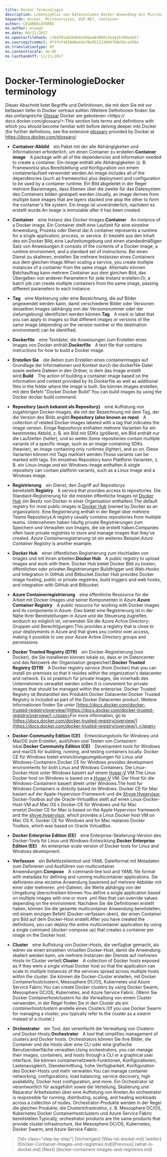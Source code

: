 ```yaml
---
title: Docker-Terminologie
description: Lebenszyklus von Datenvolumes Docker-Anwendung mit Microsoft-Webplattform und Tools
keywords: Docker, Microservices, ASP.NET, Container
author: CESARDELATORRE
ms.author: wiwagn
ms.date: 09/21/2017
ms.openlocfilehash: c3b4391a839db02d8bad8380013ea916100e4a57
ms.sourcegitcommit: 4f3fef493080a43e70e951223894768d36ce430a
ms.translationtype: HT
ms.contentlocale: de-DE
ms.lasthandoff: 11/21/2017
---
```

# <a name="docker-terminology"></a><span data-ttu-id="6f7fe-104">Docker-Terminologie</span><span class="sxs-lookup"><span data-stu-id="6f7fe-104">Docker terminology</span></span>

<span data-ttu-id="6f7fe-105">Dieser Abschnitt listet Begriffe und Definitionen, die mit dem Sie mit vor befassen tiefer in Docker vertraut sollten (Weitere Definitionen finden Sie das umfangreiche [Glossar](https://docs.docker.com/glossary/) Docker am gebotenen <https:// docs.docker.com/glossary/>:</span><span class="sxs-lookup"><span data-stu-id="6f7fe-105">This section lists terms and definitions with which you should become familiar with before delving deeper into Docker (for further definitions, see the extensive [glossary](https://docs.docker.com/glossary/) provided by Docker at <https://docs.docker.com/glossary/>:</span></span>

-   <span data-ttu-id="6f7fe-106">**Container-Abbild** ein Paket mit der alle Abhängigkeiten und Informationen erforderlich, um einen Container zu erstellen.</span><span class="sxs-lookup"><span data-stu-id="6f7fe-106">**Container image** A package with all of the dependencies and information needed to create a container.</span></span> <span data-ttu-id="6f7fe-107">Ein-Image enthält alle Abhängigkeiten (z. B. Frameworks) plus Bereitstellung und Konfiguration von einem containerlaufzeit verwendet werden.</span><span class="sxs-lookup"><span data-stu-id="6f7fe-107">An image includes all of the dependencies (such as frameworks) plus deployment and configuration to be used by a container runtime.</span></span> <span data-ttu-id="6f7fe-108">Ein Bild abgeleitet in der Regel mehrere Basisimages, dass Ebenen über die zweite für das Dateisystem des Containers bilden gestapelt werden.</span><span class="sxs-lookup"><span data-stu-id="6f7fe-108">Usually, an image derives from multiple base images that are layers stacked one atop the other to form the container's file system.</span></span> <span data-ttu-id="6f7fe-109">Ein Image ist unveränderlich, nachdem es erstellt wurde.</span><span class="sxs-lookup"><span data-stu-id="6f7fe-109">An image is immutable after it has been created.</span></span>

-   <span data-ttu-id="6f7fe-110">**Container** eine Instanz des Docker-Images.</span><span class="sxs-lookup"><span data-stu-id="6f7fe-110">**Container** An instance of a Docker image.</span></span> <span data-ttu-id="6f7fe-111">Ein Container stellt eine Laufzeit für eine einzelne Anwendung, Prozess oder Dienst dar.</span><span class="sxs-lookup"><span data-stu-id="6f7fe-111">A container represents a runtime for a single application, process, or service.</span></span> <span data-ttu-id="6f7fe-112">Er besteht aus den Inhalt des ein Docker Bild, eine Laufzeitumgebung und einen standardmäßigen Satz von Anweisungen.</span><span class="sxs-lookup"><span data-stu-id="6f7fe-112">It consists of the contents of a Docker image, a runtime environment, and a standard set of instructions.</span></span> <span data-ttu-id="6f7fe-113">Bei einen Dienst zu skalieren, erstellen Sie mehrere Instanzen eines Containers aus dem gleichen Image.</span><span class="sxs-lookup"><span data-stu-id="6f7fe-113">When scaling a service, you create multiple instances of a container from the same image.</span></span> <span data-ttu-id="6f7fe-114">Alternativ können Batchauftrag kann mehrere Container aus dem gleichen Bild, das Übergeben von anderen Parametern für jede Instanz erstellen.</span><span class="sxs-lookup"><span data-stu-id="6f7fe-114">Or, a batch job can create multiple containers from the same image, passing different parameters to each instance.</span></span>

-   <span data-ttu-id="6f7fe-115">**Tag** eine Markierung oder eine Bezeichnung, die auf Bilder angewendet werden kann, damit verschiedene Bilder oder Versionen desselben Images (abhängig von der Versionsnummer oder der zielumgebung) identifiziert werden können.</span><span class="sxs-lookup"><span data-stu-id="6f7fe-115">**Tag** A mark or label that you can apply to images so that different images or versions of the same image (depending on the version number or the destination environment) can be identified.</span></span>

-   <span data-ttu-id="6f7fe-116">**Dockerfile** eine Textdatei, die Anweisungen zum Erstellen eines Images von Docker enthält.</span><span class="sxs-lookup"><span data-stu-id="6f7fe-116">**Dockerfile** A text file that contains instructions for how to build a Docker image.</span></span>

-   <span data-ttu-id="6f7fe-117">**Erstellen Sie** die Aktion zum Erstellen eines containerimages auf Grundlage der Informationen und Kontext durch die dockerfile-Datei sowie weitere Dateien in den Ordner, in dem das Image erstellt wird.</span><span class="sxs-lookup"><span data-stu-id="6f7fe-117">**Build** The action of building a container image based on the information and context provided by its Dockerfile as well as additional files in the folder where the image is built.</span></span> <span data-ttu-id="6f7fe-118">Sie können Images erstellen, mit dem Befehl "Docker Docker Build".</span><span class="sxs-lookup"><span data-stu-id="6f7fe-118">You can build images by using the Docker docker build command.</span></span>

-   <span data-ttu-id="6f7fe-119">**Repository (auch bekannt als Repository)** eine Auflistung von zugehörigen Docker-Images, die mit der Bezeichnung mit dem Tag, der die Version des Bilds angibt.</span><span class="sxs-lookup"><span data-stu-id="6f7fe-119">**Repository (also known as repo)** A collection of related Docker images labeled with a tag that indicates the image version.</span></span> <span data-ttu-id="6f7fe-120">Einige Repositorys enthalten mehrere Varianten für ein bestimmtes Abbild, z. B. ein Bild mit SDKs (größere), ein Bild enthält nur die Laufzeiten (heller), und so weiter.</span><span class="sxs-lookup"><span data-stu-id="6f7fe-120">Some repositories contain multiple variants of a specific image, such as an image containing SDKs (heavier), an image containing only runtimes (lighter), and so on.</span></span> <span data-ttu-id="6f7fe-121">Diese Varianten können mit Tags markiert werden.</span><span class="sxs-lookup"><span data-stu-id="6f7fe-121">Those variants can be marked with tags.</span></span> <span data-ttu-id="6f7fe-122">Ein einzelnes Repository kann Plattform Varianten, z. B. ein Linux-Image und ein Windows-Image enthalten.</span><span class="sxs-lookup"><span data-stu-id="6f7fe-122">A single repository can contain platform variants, such as a Linux image and a Windows image.</span></span>

-   <span data-ttu-id="6f7fe-123">**Registrierung** ein Dienst, den Zugriff auf Repositorys bereitstellt.</span><span class="sxs-lookup"><span data-stu-id="6f7fe-123">**Registry** A service that provides access to repositories.</span></span> <span data-ttu-id="6f7fe-124">Die Standard-Registrierung für die meisten öffentliche Images ist [Docker Hub](https://hub.docker.com/) (im Besitz von Docker in einer Organisation enthalten).</span><span class="sxs-lookup"><span data-stu-id="6f7fe-124">The default registry for most public images is [Docker Hub](https://hub.docker.com/) (owned by Docker as an organization).</span></span> <span data-ttu-id="6f7fe-125">Eine Registrierung enthält in der Regel über mehrere Teams Repositorys.</span><span class="sxs-lookup"><span data-stu-id="6f7fe-125">A registry usually contains repositories from multiple teams.</span></span> <span data-ttu-id="6f7fe-126">Unternehmen haben häufig private Registrierungen zum Speichern und Verwalten von Images, die sie erstellt haben.</span><span class="sxs-lookup"><span data-stu-id="6f7fe-126">Companies often have private registries to store and manage images that they've created.</span></span> <span data-ttu-id="6f7fe-127">*Azure Containerregistrierung* ist ein weiteres Beispiel.</span><span class="sxs-lookup"><span data-stu-id="6f7fe-127">*Azure Container Registry* is another example.</span></span>

-   <span data-ttu-id="6f7fe-128">**Docker Hub** einer öffentlichen Registrierung zum Hochladen von Images und mit ihnen arbeiten.</span><span class="sxs-lookup"><span data-stu-id="6f7fe-128">**Docker Hub** A public registry to upload images and work with them.</span></span> <span data-ttu-id="6f7fe-129">Docker Hub bietet Docker Bild zu hosten, öffentlichen oder privaten Registrierungen Buildtrigger und Web-Hooks und Integration in GitHub und Bitbucket.</span><span class="sxs-lookup"><span data-stu-id="6f7fe-129">Docker Hub provides Docker image hosting, public or private registries, build triggers and web hooks, and integration with GitHub and Bitbucket.</span></span>

-   <span data-ttu-id="6f7fe-130">**Azure Containerregistrierung** eine öffentliche Ressource für die Arbeit mit Docker-Images und seiner Komponenten in Azure.</span><span class="sxs-lookup"><span data-stu-id="6f7fe-130">**Azure Container Registry** A public resource for working with Docker images and its components in Azure.</span></span> <span data-ttu-id="6f7fe-131">Dies bietet eine Registrierung ist in der Nähe Ihrer Bereitstellungen in Azure und die Steuerung zugreifen, wodurch es möglich ist, verwenden Sie die Azure Active Directory-Gruppen und Berechtigungen.</span><span class="sxs-lookup"><span data-stu-id="6f7fe-131">This provides a registry that is close to your deployments in Azure and that gives you control over access, making it possible to use your Azure Active Directory groups and permissions.</span></span>

-   <span data-ttu-id="6f7fe-132">**Docker Trusted Registry (DTR)** ein Docker-Registrierung (von Docker), die Sie installieren können lokale so, dass er im Datencenter und das Netzwerk der Organisation gespeichert.</span><span class="sxs-lookup"><span data-stu-id="6f7fe-132">**Docker Trusted Registry (DTR)** A Docker registry service (from Docker) that you can install on-premises so that it resides within the organization's datacenter and network.</span></span> <span data-ttu-id="6f7fe-133">Es ist praktisch für private Images, die innerhalb des Unternehmens verwaltet werden sollen.</span><span class="sxs-lookup"><span data-stu-id="6f7fe-133">It is convenient for private images that should be managed within the enterprise.</span></span> <span data-ttu-id="6f7fe-134">Docker Trusted Registry ist Bestandteil des Produkts Docker Datacenter.</span><span class="sxs-lookup"><span data-stu-id="6f7fe-134">Docker Trusted Registry is included as part of the Docker Datacenter product.</span></span> <span data-ttu-id="6f7fe-135">Weitere Informationen finden Sie unter [https://docs.docker.com/docker-trusted-registry/overview/](https://docs.docker.com/docker-trusted-registry/overview/).</span><span class="sxs-lookup"><span data-stu-id="6f7fe-135">For more information, go to [https://docs.docker.com/docker-trusted-registry/overview/](https://docs.docker.com/docker-trusted-registry/overview/).</span></span>

-   <span data-ttu-id="6f7fe-136">**Docker-Community Edition (CE)** Entwicklungstools für Windows und MacOS zum Erstellen, ausführen und Testen von Containern lokal.</span><span class="sxs-lookup"><span data-stu-id="6f7fe-136">**Docker Community Edition (CE)** Development tools for Windows and macOS for building, running, and testing containers locally.</span></span> <span data-ttu-id="6f7fe-137">Docker CE für Windows bietet entwicklungsumgebungen für Linux und Windows-Containern.</span><span class="sxs-lookup"><span data-stu-id="6f7fe-137">Docker CE for Windows provides development environments for both Linux and Windows Containers.</span></span> <span data-ttu-id="6f7fe-138">Die Linux-Docker-Host unter Windows basiert auf einem [Hyper-V](https://www.microsoft.com/en-us/server-cloud/solutions/virtualization.aspx) VM.</span><span class="sxs-lookup"><span data-stu-id="6f7fe-138">The Linux Docker host on Windows is based on a [Hyper-V](https://www.microsoft.com/en-us/server-cloud/solutions/virtualization.aspx) VM.</span></span> <span data-ttu-id="6f7fe-139">Der Host für die Windows-Containern basiert direkt unter Windows.</span><span class="sxs-lookup"><span data-stu-id="6f7fe-139">The host for Windows Containers is directly based on Windows.</span></span> <span data-ttu-id="6f7fe-140">Docker CE für Mac basiert auf der Apple-Hypervisor-Framework und die [Xhyve Hypervisor](https://github.com/mist64/xhyve), Docker-Toolbox auf die Oracle-VirtualBox stellt auf einen Linux-Docker-Host-VM auf Mac OS x Docker-CE für Windows und für Mac ersetzt.</span><span class="sxs-lookup"><span data-stu-id="6f7fe-140">Docker CE for Mac is based on the Apple Hypervisor framework and the [xhyve hypervisor](https://github.com/mist64/xhyve), which provides a Linux Docker host VM on Mac OS X. Docker CE for Windows and for Mac replaces Docker Toolbox, which was based on Oracle VirtualBox.</span></span>

-   <span data-ttu-id="6f7fe-141">**Docker Enterprise Edition (EE)** eine Enterprise-Skalierung-Version des Docker-Tools für Linux und Windows-Entwicklung.</span><span class="sxs-lookup"><span data-stu-id="6f7fe-141">**Docker Enterprise Edition (EE)** An enterprise-scale version of Docker tools for Linux and Windows development.</span></span>

-   <span data-ttu-id="6f7fe-142">**Verfassen** ein Befehlszeilentool und YAML Dateiformat mit Metadaten zum Definieren und Ausführen von multicontainer Anwendungen.</span><span class="sxs-lookup"><span data-stu-id="6f7fe-142">**Compose** A command-line tool and YAML file format with metadata for defining and running multicontainer applications.</span></span> <span data-ttu-id="6f7fe-143">Sie definieren eine einzelne Anwendung basierend auf mehrere Abbilder mit einer oder mehreren .yml-Dateien, die Werte abhängig von der Umgebung überschreiben können.</span><span class="sxs-lookup"><span data-stu-id="6f7fe-143">You define a single application based on multiple images with one or more .yml files that can override values depending on the environment.</span></span> <span data-ttu-id="6f7fe-144">Nachdem Sie die Definitionen erstellt haben, können Sie die gesamte multicontainer Anwendung bereitstellen, mit einem einzigen Befehl (Docker-verfassen oben), der einen Container pro Bild auf dem Docker-Host erstellt.</span><span class="sxs-lookup"><span data-stu-id="6f7fe-144">After you have created the definitions, you can deploy the entire multicontainer application by using a single command (docker-compose up) that creates a container per image on the Docker host.</span></span>

-   <span data-ttu-id="6f7fe-145">**Cluster** eine Auflistung von Docker-Hosts, die verfügbar gemacht, als wären sie einen einzelnen virtuellen Docker-Host, damit die Anwendung skaliert werden kann, um mehrere Instanzen der Dienste auf mehreren Hosts im Cluster verteilt.</span><span class="sxs-lookup"><span data-stu-id="6f7fe-145">**Cluster** A collection of Docker hosts exposed as if they were a single virtual Docker host so that the application can scale to multiple instances of the services spread across multiple hosts within the cluster.</span></span> <span data-ttu-id="6f7fe-146">Sie können die Docker-Cluster erstellen, mit Docker Containerhostclustern, Mesosphere DC/OS, Kubernetes und Azure Service Fabric.</span><span class="sxs-lookup"><span data-stu-id="6f7fe-146">You can create Docker clusters by using Docker Swarm, Mesosphere DC/OS, Kubernetes, and Azure Service Fabric.</span></span> <span data-ttu-id="6f7fe-147">(Wenn Sie Docker Containerhostclustern für die Verwaltung von einem Cluster verwenden, in der Regel finden Sie in den Cluster als ein *containerhostclustern* anstelle eines Clusters.)</span><span class="sxs-lookup"><span data-stu-id="6f7fe-147">(If you use Docker Swarm for managing a cluster, you typically refer to the cluster as a *swarm* instead of a cluster.)</span></span>

-   <span data-ttu-id="6f7fe-148">**Orchestrator** ein Tool, das vereinfacht die Verwaltung von Clustern und Docker-Hosts.</span><span class="sxs-lookup"><span data-stu-id="6f7fe-148">**Orchestrator** A tool that simplifies management of clusters and Docker hosts.</span></span> <span data-ttu-id="6f7fe-149">Orchestrators können Sie ihre Bilder, die Container und die Hosts über eine CLI oder eine grafische Benutzeroberfläche verwalten.</span><span class="sxs-lookup"><span data-stu-id="6f7fe-149">Using orchestrators, you can manage their images, containers, and hosts through a CLI or a graphical user interface.</span></span> <span data-ttu-id="6f7fe-150">Sie können containernetzwerk-Funktionen, Konfigurationen, Lastenausgleich, Dienstermittlung, hohe Verfügbarkeit, Konfiguration des Docker-Hosts und mehr verwalten.</span><span class="sxs-lookup"><span data-stu-id="6f7fe-150">You can manage container networking, configurations, load balancing, service discovery, high availability, Docker host configuration, and more.</span></span> <span data-ttu-id="6f7fe-151">Ein Orchestrator ist verantwortlich für ausgeführt sowie die Verteilung, Skalierung und Reparatur Arbeitslasten über eine Auflistung von Knoten.</span><span class="sxs-lookup"><span data-stu-id="6f7fe-151">An orchestrator is responsible for running, distributing, scaling, and healing workloads across a collection of nodes.</span></span> <span data-ttu-id="6f7fe-152">Orchestrator-Produkte werden in der Regel die gleichen Produkte, die Clusterinfrastruktur, z. B. Mesosphere DC/OS, Kubernetes Docker Containerhostclustern und Azure Service Fabric bereitstellen.</span><span class="sxs-lookup"><span data-stu-id="6f7fe-152">Typically, orchestrator products are the same products that provide cluster infrastructure, like Mesosphere DC/OS, Kubernetes, Docker Swarm, and Azure Service Fabric.</span></span>


>[!div class="step-by-step"]
<span data-ttu-id="6f7fe-153">[Vorherigen] (Was-ist-docker.md) [weiter] (Docker-Container-Images-und-registries.md)</span><span class="sxs-lookup"><span data-stu-id="6f7fe-153">[Previous] (what-is-docker.md) [Next] (docker-containers-images-and-registries.md)</span></span>
